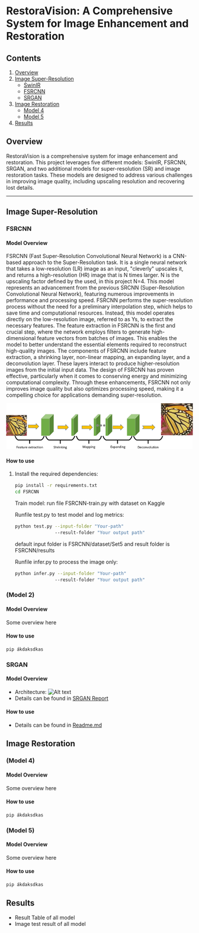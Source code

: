 # RestoraVision: A Comprehensive System for Image Enhancement and Restoration

## Contents
1. [Overview](#overview)
2. [Image Super-Resolution](#image-super-resolution)
   - [SwinIR](#swinir)
   - [FSRCNN](#fsrcnn)
   - [SRGAN](#srgan)
3. [Image Restoration](#image-restoration)
   - [Model 4](#model-4)
   - [Model 5](#model-5)
4. [Results](#results)

## Overview
RestoraVision is a comprehensive system for image enhancement and restoration. This project leverages five different models: SwinIR, FSRCNN, SRGAN, and two additional models for super-resolution (SR) and image restoration tasks. These models are designed to address various challenges in improving image quality, including upscaling resolution and recovering lost details.

---

## Image Super-Resolution
### FSRCNN
#### Model Overview
FSRCNN (Fast Super-Resolution Convolutional Neural Network) is a CNN-based approach to the Super-Resolution task. It is a single neural network that takes a low-resolution (LR) image as an input, "cleverly" upscales it, and returns a high-resolution (HR) image that is N times larger. N is the upscaling factor defined by the used, in this project N=4. This model represents an advancement from the previous SRCNN (Super-Resolution Convolutional Neural Network), featuring numerous improvements in performance and processing speed. 
FSRCNN performs the super-resolution process without the need for a preliminary interpolation step, which helps to save time and computational resources. Instead, this model operates directly on the low-resolution image, referred to as Ys, to extract the necessary features.
The feature extraction in FSRCNN is the first and crucial step, where the network employs filters to generate high-dimensional feature vectors from batches of images. This enables the model to better understand the essential elements required to reconstruct high-quality images.
The components of FSRCNN include feature extraction, a shrinking layer, non-linear mapping, an expanding layer, and a deconvolution layer. These layers interact to produce higher-resolution images from the initial input data. The design of FSRCNN has proven effective, particularly when it comes to conserving energy and minimizing computational complexity.
Through these enhancements, FSRCNN not only improves image quality but also optimizes processing speed, making it a compelling choice for applications demanding super-resolution.

![Alt text](FSRCNN/Report/FSRCNN-super-resolution-model.png)


#### How to use
1. Install the required dependencies:
   ```bash
   pip install -r requirements.txt
   cd FSRCNN
   ```
   Train model: run file FSRCNN-train.py with dataset on Kaggle
   
   Runfile test.py to test model and log metrics:
   ```bash
   python test.py --input-folder "Your-path" 
                  --result-folder "Your output path"
   ```
   default input folder is FSRCNN/dataset/Set5 and result folder is FSRCNN/results

   Runfile infer.py to process the image only:
   ```bash
   python infer.py --input-folder "Your-path" 
                  --result-folder "Your output path"
   ```

 ### (Model 2)
 #### Model Overview  
 Some overview here
 #### How to use
 ```bash
 pip ákdaksdkas
 ```

 ### SRGAN
 #### Model Overview  
 - Architecture: ![Alt text](SRGAN/Report/SRGAN-Architecture.png)
 - Details can be found in [SRGAN Report](https://github.com/quaqducc/RestoraVision/blob/main/SRGAN/Report/SRGAN%20Architecture.png)
 #### How to use
 - Details can be found in [Readme.md](https://github.com/AnKun10/SRGAN-from-scratch/blob/main/README.md)
## Image Restoration
 ### (Model 4)
 #### Model Overview  
 Some overview here
 #### How to use
 ```bash
 pip ákdaksdkas
 ```

 ### (Model 5)
 #### Model Overview  
 Some overview here
 #### How to use
 ```bash
 pip ákdaksdkas
 ```

## Results
 - Result Table of all model
 - Image test result of all model



